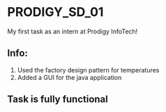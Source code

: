 # PRODIGY_SD_01
My first task as an intern at Prodigy InfoTech!

<h2>Info:</h2>
<ol>
  <li>Used the factory design pattern for temperatures</li>
  <li>Added a GUI for the java application</li>
</ol>

## Task is fully functional
